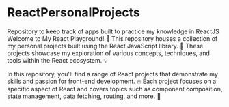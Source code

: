 # ReactPersonalProjects
Repository to keep track of apps built to practice my knowledge in ReactJS
Welcome to My React Playground! 🎉 This repository houses a collection of my personal projects built using the React JavaScript library. 🚀 These projects showcase my exploration of various concepts, techniques, and tools within the React ecosystem. 💡

In this repository, you'll find a range of React projects that demonstrate my skills and passion for front-end development. 🔥 Each project focuses on a specific aspect of React and covers topics such as component composition, state management, data fetching, routing, and more. 🎯
